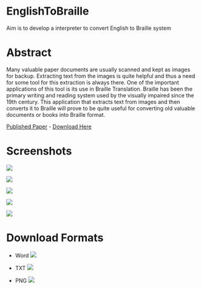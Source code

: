 # EnglishToBraille
Aim is to develop a interpreter to convert English to Braille system


# Abstract

Many valuable paper documents are usually scanned and kept as images for backup. Extracting text from the images is quite helpful and thus a need for some tool for this extraction is always there. One of the important applications of this tool is its use in Braille Translation. Braille has been the primary writing and reading system used by the visually impaired since the 19th century. This application that extracts text from images and then converts it to Braille will prove to be quite useful for converting old valuable documents or books into Braille format.

[Published Paper](https://www.ijream.org/IJREAM_V07I02SP.html) - [Download Here](http://ijream.org/papers/IJREAMV07I02SJ019.pdf)

# Screenshots
![](https://i.pinimg.com/originals/67/3e/de/673edeef7aa7031f5b7c48b60fd995f3.jpg)

![](https://i.pinimg.com/originals/6f/54/99/6f5499f9bf86f07af22e9394349700c9.jpg)

![](https://i.pinimg.com/originals/62/cb/b3/62cbb349d14501c86b96d2d3241ae250.jpg)

![](https://i.pinimg.com/originals/b6/68/14/b668146cd4ca033ced1aa7115366963c.jpg)

![](https://i.pinimg.com/originals/09/8a/2f/098a2f5b20f29a065dd78963056be63a.jpg)

# Download Formats
- Word
![](https://i.pinimg.com/originals/71/79/32/717932c1fe3cdda04dddb841ced054e6.jpg)

- TXT
![](https://i.pinimg.com/originals/01/29/46/0129468aec7f5333d54ca12574d926f5.jpg)

- PNG
![](https://i.pinimg.com/originals/2f/6a/89/2f6a89afe4814c523bda1077244d1b50.jpg)
